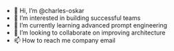 - 👋 Hi, I’m @charles-oskar
- 👀 I’m interested in building successful teams
- 🌱 I’m currently learning advanced prompt engineering
- 💞️ I’m looking to collaborate on improving architecture
- 📫 How to reach me company email

<!---
charles-oskar/charles-oskar is a ✨ special ✨ repository because its `README.md` (this file) appears on your GitHub profile.
You can click the Preview link to take a look at your changes.
--->
